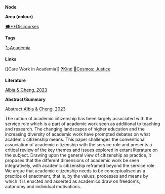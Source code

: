 **Node**

**Area (colour)**

[🗯️**Discourses](https://lean-sphynx-49b.notion.site/Discourses-ab06ed1436054e5b9bf0c0af92149114?pvs=21)

**Tags**

[🏷️Academia](https://lean-sphynx-49b.notion.site/Academia-11bd23c278674ec6843b89f1af801c4d?pvs=21)

**Links**

[[Care Work in Academia]] [❓Kind](https://lean-sphynx-49b.notion.site/Kind-11587210186680929d30e9ac15b3534c?pvs=21) [🌌Cosmos: Justice](https://lean-sphynx-49b.notion.site/Cosmos-Justice-e69b4d55d9594bd5be91fcae75164fac?pvs=21)

**Literature**

[Albia & Cheng, 2023](https://lean-sphynx-49b.notion.site/Albia-Cheng-2023-efc6943488564c47a58fef7913425bda?pvs=21)

**Abstract/Summary**

Abstract [Albia & Cheng, 2023](https://lean-sphynx-49b.notion.site/Albia-Cheng-2023-efc6943488564c47a58fef7913425bda?pvs=21)

The notion of academic citizenship has been largely associated with the service role which is a part of academic work seen as additional to teaching and research. The changing landscapes of higher education and the increasing diversity of academic work have prompted debates on what academic citizenship means. This paper challenges the conventional association of academic citizenship with the service role and presents a critical review of the key themes and issues explored in extant literature on the subject. Drawing upon the general view of citizenship as practice, it proposes that the different dimensions of academic work be seen integratively, with academic citizenship reframed beyond the service role. We argue that academic citizenship needs to be conceptualised as a practice of enactment, that is, by the values, processes and means by which it is enacted and asserted as academics draw on freedoms, autonomy and individual motivations.